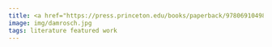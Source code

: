 ```yaml
---
title: <a href="https://press.princeton.edu/books/paperback/9780691049861/what-is-world-literature" target="_blank">David Damrosch</a>’s acclaimed book on literary theory&colon; <a href="https://bilgiyay.com/kitap/dunya-edebiyati-nedir/" target="_blank"><i>What Is World Literature?</i></a>
image: img/damrosch.jpg
tags: literature featured work 
---
```

